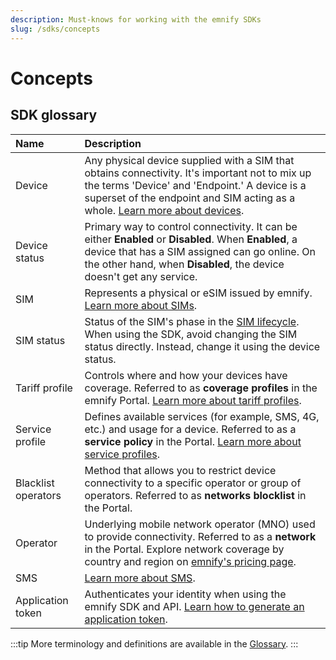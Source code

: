 ```yaml
---
description: Must-knows for working with the emnify SDKs
slug: /sdks/concepts
---
```


# Concepts

## SDK glossary

| Name      | Description |
| :-------- | :---------- |
| Device  | Any physical device supplied with a SIM that obtains connectivity. It's important not to mix up the terms 'Device' and 'Endpoint.' A device is a superset of the endpoint and SIM acting as a whole. [Learn more about devices](/quickstart/create-device).  |
| Device status  | Primary way to control connectivity. It can be either **Enabled** or **Disabled**. When **Enabled**, a device that has a SIM assigned can go online. On the other hand, when **Disabled**, the device doesn't get any service.  |
| SIM  | Represents a physical or eSIM issued by emnify. [Learn more about SIMs](/services/global-iot-sim).  |
| SIM status  | Status of the SIM's phase in the [SIM lifecycle](/services/sim-lifecycle-management). When using the SDK, avoid changing the SIM status directly. Instead, change it using the device status.  |
| Tariff profile  | Controls where and how your devices have coverage. Referred to as **coverage profiles** in the emnify Portal. [Learn more about tariff profiles](https://cdn.emnify.net/api/doc/tariff-profile.html).  |
| Service profile  | Defines available services (for example, SMS, 4G, etc.) and usage for a device. Referred to as a **service policy** in the Portal. [Learn more about service profiles](https://cdn.emnify.net/api/doc/service-profile.html).  |
| Blacklist operators  | Method that allows you to restrict device connectivity to a specific operator or group of operators. Referred to as **networks blocklist** in the Portal.  |
| Operator  | Underlying mobile network operator (MNO) used to provide connectivity. Referred to as a **network** in the Portal. Explore network coverage by country and region on [emnify's pricing page](https://www.emnify.com/pricing).  |
| SMS  | [Learn more about SMS](/services/sms).  |
| Application token  | Authenticates your identity when using the emnify SDK and API. [Learn how to generate an application token](/rest/authentication#authenticate-with-an-application-token).  |

:::tip
More terminology and definitions are available in the [Glossary](/glossary).
:::
